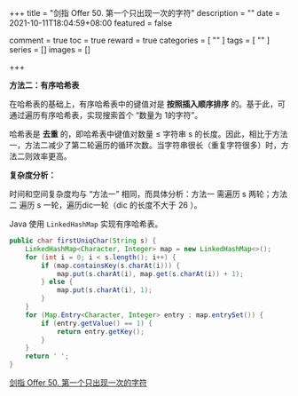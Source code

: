 +++
title = "剑指 Offer 50. 第一个只出现一次的字符"
description = ""
date = 2021-10-11T18:04:59+08:00
featured = false

comment = true
toc = true
reward = true
categories = [
  ""
]
tags = [
  ""
]
series = []
images = []

+++

**方法二：有序哈希表**

在哈希表的基础上，有序哈希表中的键值对是 **按照插入顺序排序** 的。基于此，可通过遍历有序哈希表，实现搜索首个 “数量为 1的字符”。

哈希表是 **去重** 的，即哈希表中键值对数量 ≤ 字符串 s 的长度。因此，相比于方法一，方法二减少了第二轮遍历的循环次数。当字符串很长（重复字符很多）时，方法二则效率更高。

**复杂度分析：**

时间和空间复杂度均与 “方法一” 相同，而具体分析：方法一 需遍历 s 两轮；方法二 遍历 s 一轮，遍历dic一轮（dic 的长度不大于 26 ）。

Java 使用 `LinkedHashMap` 实现有序哈希表。



```java
public char firstUniqChar(String s) {
    LinkedHashMap<Character, Integer> map = new LinkedHashMap<>();
    for (int i = 0; i < s.length(); i++) {
        if (map.containsKey(s.charAt(i))) {
            map.put(s.charAt(i), map.get(s.charAt(i)) + 1);
        } else {
            map.put(s.charAt(i), 1);
        }
    }
    for (Map.Entry<Character, Integer> entry : map.entrySet()) {
        if (entry.getValue() == 1) {
            return entry.getKey();
        }
    }
    return ' ';
}
```



[剑指 Offer 50. 第一个只出现一次的字符](https://leetcode-cn.com/problems/di-yi-ge-zhi-chu-xian-yi-ci-de-zi-fu-lcof/)


